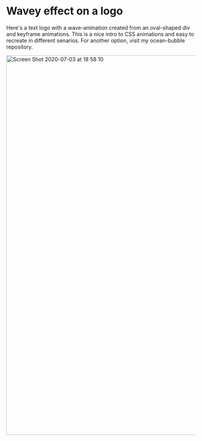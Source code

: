 # Wavey effect on a logo
Here's a text logo with a wave-animation created from an oval-shaped div and keyframe animations. This is a nice intro to CSS animations and easy to recreate in different senarios. For another option, visit my ocean-bubble repository. 

<img width="1011" alt="Screen Shot 2020-07-03 at 18 58 10" src="https://user-images.githubusercontent.com/47756305/86490404-2f388f00-bd5f-11ea-98ba-3627557d5501.png">

